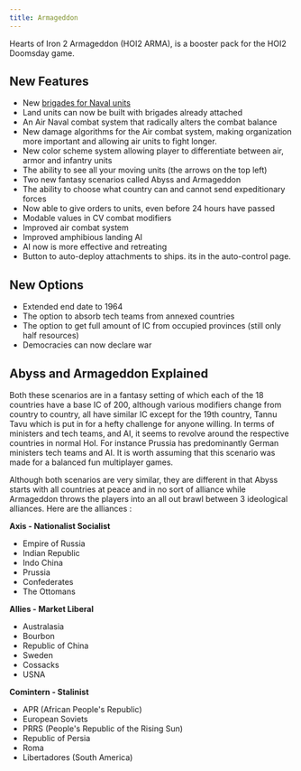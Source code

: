 ```yaml
---
title: Armageddon
---
```

 Hearts of Iron 2 Armageddon (HOI2 ARMA), is a booster pack for the HOI2 Doomsday game.

New Features
------------

*   New [brigades for Naval units](/wiki/Brigade_Strategy_Guide#Naval_Brigades "Brigade Strategy Guide")
*   Land units can now be built with brigades already attached
*   An Air Naval combat system that radically alters the combat balance
*   New damage algorithms for the Air combat system, making organization more important and allowing air units to fight longer.
*   New color scheme system allowing player to differentiate between air, armor and infantry units
*   The ability to see all your moving units (the arrows on the top left)
*   Two new fantasy scenarios called Abyss and Armageddon
*   The ability to choose what country can and cannot send expeditionary forces
*   Now able to give orders to units, even before 24 hours have passed
*   Modable values in CV combat modifiers
*   Improved air combat system
*   Improved amphibious landing AI
*   AI now is more effective and retreating
*   Button to auto-deploy attachments to ships. its in the auto-control page.

New Options
-----------

*   Extended end date to 1964
*   The option to absorb tech teams from annexed countries
*   The option to get full amount of IC from occupied provinces (still only half resources)
*   Democracies can now declare war

Abyss and Armageddon Explained
------------------------------

Both these scenarios are in a fantasy setting of which each of the 18 countries have a base IC of 200, although various modifiers change from country to country, all have similar IC except for the 19th country, Tannu Tavu which is put in for a hefty challenge for anyone willing. In terms of ministers and tech teams, and AI, it seems to revolve around the respective countries in normal HoI. For instance Prussia has predominantly German ministers tech teams and AI. It is worth assuming that this scenario was made for a balanced fun multiplayer games.

Although both scenarios are very similar, they are different in that Abyss starts with all countries at peace and in no sort of alliance while Armageddon throws the players into an all out brawl between 3 ideological alliances. Here are the alliances :

**Axis - Nationalist Socialist**

*   Empire of Russia
*   Indian Republic
*   Indo China
*   Prussia
*   Confederates
*   The Ottomans

**Allies - Market Liberal**

*   Australasia
*   Bourbon
*   Republic of China
*   Sweden
*   Cossacks
*   USNA

**Comintern - Stalinist**

*   APR (African People's Republic)
*   European Soviets
*   PRRS (People's Republic of the Rising Sun)
*   Republic of Persia
*   Roma
*   Libertadores (South America)